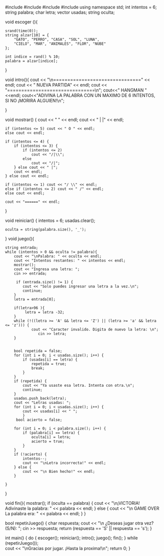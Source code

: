 #include <iostream>
#include <cstdlib>
#include <ctime>
#include<vector>
using namespace std;
 	int intentos = 6;
    string palabra;
    char letra;
    vector<char> usadas;
    string oculta;

void escoger (){

    srand(time(0));
    string alzar[10] = {
        "GATO", "PERRO", "CASA", "SOL", "LUNA",
        "CIELO", "MAR", "ANIMALES", "FLOR", "NUBE"
    };
 
    int indice = rand() % 10;  
    palabra = alzar[indice];  
    
}


void intro(){
		cout << "\n===============================" << endl;
        cout << "        NUEVA PARTIDA" << endl;
        cout << "===============================\n";
        cout<<"	HANGMAN				"<<endl;
        cout<<"ADIVINA LA PALABRA CON UN MAXIMO DE 6 INTENTOS, SI NO ¡MORIRA ALGUIEN!\n";
        
}

 void mostrar() {
    cout << " " << endl;
    cout << " |    |" << endl;

    if (intentos <= 5) cout << " O " << endl;
    else cout << endl;

    if (intentos <= 4) {
        if (intentos <= 3) {
            if (intentos <= 2)
                cout << "/|\\";
            else
                cout << "/|";
        } else cout << " |";
        cout << endl;
    } else cout << endl;

    if (intentos <= 1) cout << "/ \\" << endl;
    else if (intentos <= 2) cout << " /" << endl;
    else cout << endl;

    cout << "======" << endl;
}

void reiniciar() {
    intentos = 6;
    usadas.clear();
    
	oculta = string(palabra.size(), '_');
}
void juego(){

	string entrada;
    while (intentos > 0 && oculta != palabra){
        cout << "\nPalabra: " << oculta << endl;
        cout << "Intentos restantes: " << intentos << endl;
        mostrar();
        cout << "Ingresa una letra: ";
        cin >> entrada;
        
         if (entrada.size() != 1) {
            cout << "Solo puedes ingresar una letra a la vez.\n";
			continue;
        }
        letra = entrada[0]; 
        
        if(letra>96 ){	
       		 letra = letra -32;
        }
     	while (!((letra >= 'A' && letra <= 'Z') || (letra >= 'a' && letra <= 'z'))) {
				cout << "Caracter invalido. Digita de nuevo la letra: \n";
     			   cin >> letra;
    	}
   
    		
        bool repetida = false;
        for (int i = 0; i < usadas.size(); i++) {
            if (usadas[i] == letra) {
                repetida = true;
                break;
            }
        }
        if (repetida) {
            cout << "Ya usaste esa letra. Intenta con otra.\n";
            continue;
        }
        usadas.push_back(letra);
      	cout << "Letras usadas: ";
		for (int i = 0; i < usadas.size(); i++) {
    		cout << usadas[i] << " ";
			}
         bool acierto = false;
        
        for (int i = 0; i < palabra.size(); i++) {
            if (palabra[i] == letra) {
                oculta[i] = letra;  
                acierto = true;
            }
		}
        if (!acierto) {
            intentos--;
            cout << "\nLetra incorrecta!" << endl;
        } else {
            cout << "\n Bien hecho!" << endl;
        }
        
    }
    
}

void fin(){
	mostrar();
    if (oculta == palabra) {
        cout << "\n¡VICTORIA! Adivinaste la palabra: " << palabra << endl;
    } else {
        cout << "\n GAME OVER La palabra era: " << palabra << endl;
    }
}

bool repetirJuego() {
    char respuesta;
    cout << "\n ¿Deseas jugar otra vez? (S/N): ";
    cin >> respuesta;
    return (respuesta == 'S' || respuesta == 's');
}
   
int main() {
  do {
        escoger();
      	reiniciar();
      	intro();
        juego();
        fin();
    } while (repetirJuego());  
    cout << "\nGracias por jugar. ¡Hasta la proxima!\n";
    return 0;
}


